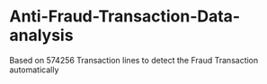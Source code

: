 # Anti-Fraud-Transaction-Data-analysis
Based on 574256 Transaction lines to detect the Fraud Transaction automatically
